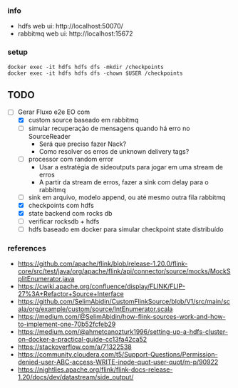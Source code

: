 ### info

- hdfs web ui: http://localhost:50070/
- rabbitmq web ui: http://localhost:15672

### setup

```shell
docker exec -it hdfs hdfs dfs -mkdir /checkpoints
docker exec -it hdfs hdfs dfs -chown $USER /checkpoints

```

## TODO

- [ ] Gerar Fluxo e2e EO com
    - [x] custom source baseado em rabbitmq
    - [ ] simular recuperação de mensagens quando há erro no SourceReader
      - Será que preciso fazer Nack?
      - Como resolver os erros de unknown delivery tags?
    - [ ] processor com random error
      - Usar a estratégia de sideoutputs para jogar em uma stream de erros
      - A partir da stream de erros, fazer a sink com delay para o rabbitmq
    - [ ] sink em arquivo, modelo append, ou até mesmo outra fila rabbitmq
    - [x] checkpoints com hdfs
    - [x] state backend com rocks db
    - [ ] verificar rocksdb + hdfs
    - [ ] hdfs baseado em docker para simular checkpoint state distribuído

### references

- https://github.com/apache/flink/blob/release-1.20.0/flink-core/src/test/java/org/apache/flink/api/connector/source/mocks/MockSplitEnumerator.java
- https://cwiki.apache.org/confluence/display/FLINK/FLIP-27%3A+Refactor+Source+Interface
- https://github.com/SelimAbidin/CustomFlinkSource/blob/V1/src/main/scala/org/example/custom/source/IntEnumerator.scala
- https://medium.com/@SelimAbidin/how-flink-sources-work-and-how-to-implement-one-70b52fcfeb29
- https://medium.com/@ahmetcanozturk1996/setting-up-a-hdfs-cluster-on-docker-a-practical-guide-cc13fa42ca52
- https://stackoverflow.com/a/71322538
- https://community.cloudera.com/t5/Support-Questions/Permission-denied-user-ABC-access-WRITE-inode-quot-user-quot/m-p/90922
- https://nightlies.apache.org/flink/flink-docs-release-1.20/docs/dev/datastream/side_output/